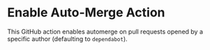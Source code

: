 # Enable Auto-Merge Action

This GitHub action enables automerge on pull requests opened by a specific
author (defaulting to `dependabot`).
